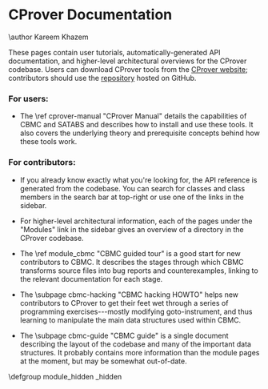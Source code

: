 CProver Documentation
=====================

\author Kareem Khazem

These pages contain user tutorials, automatically-generated API
documentation, and higher-level architectural overviews for the
CProver codebase. Users can download CProver tools from the
<a href="http://www.cprover.org/">CProver website</a>; contributors
should use the <a href="https://github.com/diffblue/cbmc">repository</a>
hosted on GitHub.

### For users:

* The \ref cprover-manual "CProver Manual" details the capabilities of
  CBMC and SATABS and describes how to install and use these tools. It
  also covers the underlying theory and prerequisite concepts behind how
  these tools work.

### For contributors:

* If you already know exactly what you're looking for, the API reference
  is generated from the codebase. You can search for classes and class
  members in the search bar at top-right or use one of the links in the
  sidebar.

* For higher-level architectural information, each of the pages under
  the "Modules" link in the sidebar gives an overview of a directory in
  the CProver codebase.

* The \ref module_cbmc "CBMC guided tour" is a good start for new
  contributors to CBMC. It describes the stages through which CBMC
  transforms source files into bug reports and counterexamples, linking
  to the relevant documentation for each stage.

* The \subpage cbmc-hacking "CBMC hacking HOWTO" helps new contributors
  to CProver to get their feet wet through a series of programming
  exercises---mostly modifying goto-instrument, and thus learning to
  manipulate the main data structures used within CBMC.

* The \subpage cbmc-guide "CBMC guide" is a single document describing
  the layout of the codebase and many of the important data structures.
  It probably contains more information than the module pages at the
  moment, but may be somewhat out-of-date.

\defgroup module_hidden _hidden
